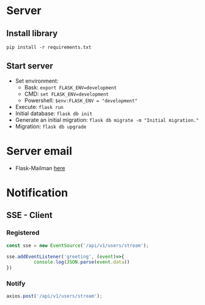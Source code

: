 # Server

## Install library
`pip install -r requirements.txt`

## Start server
- Set environment:
  - Bask: `export FLASK_ENV=development`
  - CMD: `set FLASK_ENV=development`
  - Powershell: `$env:FLASK_ENV = "development"` 
- Execute: `flask run`
- Initial database: `flask db init`
- Generate an initial migration: `flask db migrate -m "Initial migration."`
- Migration: `flask db upgrade`

# Server email
- Flask-Mailman [here](https://www.waynerv.com/flask-mailman/)

# Notification
## SSE - Client
### Registered
````js
const sse = new EventSource('/api/v1/users/stream');

sse.addEventListener('greeting', (event)=>{
          console.log(JSON.parse(event.data))
})
````
### Notify
````js
axios.post('/api/v1/users/stream');
````